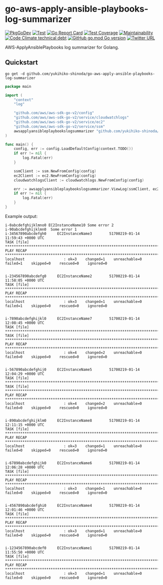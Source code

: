 # go-aws-apply-ansible-playbooks-log-summarizer

[![PkgGoDev](https://pkg.go.dev/badge/github.com/yukihiko-shinoda/go-aws-apply-ansible-playbooks-log-summarizer)](https://pkg.go.dev/github.com/yukihiko-shinoda/go-aws-apply-ansible-playbooks-log-summarizer)
[![Test](https://github.com/yukihiko-shinoda/go-aws-apply-ansible-playbooks-log-summarizer/workflows/Test/badge.svg)](https://github.com/yukihiko-shinoda/go-aws-apply-ansible-playbooks-log-summarizer/actions?query=workflow%3ATest)
[![Go Report Card](https://goreportcard.com/badge/github.com/yukihiko-shinoda/go-aws-apply-ansible-playbooks-log-summarizer)](https://goreportcard.com/report/github.com/yukihiko-shinoda/go-aws-apply-ansible-playbooks-log-summarizer)
[![Test Coverage](https://api.codeclimate.com/v1/badges/6e60db0f480bda718d35/test_coverage)](https://codeclimate.com/github/yukihiko-shinoda/go-aws-apply-ansible-playbooks-log-summarizer/test_coverage)
[![Maintainability](https://api.codeclimate.com/v1/badges/6e60db0f480bda718d35/maintainability)](https://codeclimate.com/github/yukihiko-shinoda/go-aws-apply-ansible-playbooks-log-summarizer/maintainability)
[![Code Climate technical debt](https://img.shields.io/codeclimate/tech-debt/yukihiko-shinoda/go-aws-apply-ansible-playbooks-log-summarizer)](https://codeclimate.com/github/yukihiko-shinoda/go-aws-apply-ansible-playbooks-log-summarizer)
[![GitHub go.mod Go version](https://img.shields.io/github/go-mod/go-version/yukihiko-shinoda/go-aws-apply-ansible-playbooks-log-summarizer)](https://github.com/yukihiko-shinoda/go-aws-apply-ansible-playbooks-log-summarizer/blob/main/go.mod)
[![Twitter URL](https://img.shields.io/twitter/url?url=https%3A%2F%2Fgithub.com%2Fyukihiko-shinoda%2Fgo-aws-apply-ansible-playbooks-log-summarizer)](http://twitter.com/share?text=go-aws-apply-ansible-playbooks-log-summarizer&url=https://github.com/yukihiko-shinoda/go-aws-apply-ansible-playbooks-log-summarizer&hashtags=golang)

AWS-ApplyAnsiblePlaybooks log summarizer for Golang.

## Quickstart

```console
go get -d github.com/yukihiko-shinoda/go-aws-apply-ansible-playbooks-log-summarizer
```

<!-- markdownlint-disable no-hard-tabs -->
```go
package main

import (
	"context"
	"log"

	"github.com/aws/aws-sdk-go-v2/config"
	"github.com/aws/aws-sdk-go-v2/service/cloudwatchlogs"
	"github.com/aws/aws-sdk-go-v2/service/ec2"
	"github.com/aws/aws-sdk-go-v2/service/ssm"
	awsapplyansibleplaybookslogsummarizer "github.com/yukihiko-shinoda/go-aws-apply-ansible-playbooks-log-summarizer"
)

func main() {
	config, err := config.LoadDefaultConfig(context.TODO())
	if err != nil {
		log.Fatal(err)
	}

	ssmClient := ssm.NewFromConfig(config)
	ec2Client := ec2.NewFromConfig(config)
	cloudwatchlogsClient := cloudwatchlogs.NewFromConfig(config)

	err := awsapplyansibleplaybookslogsummarizer.ViewLog(ssmClient, ec2Client, cloudwatchlogsClient)
	if err != nil {
		log.Fatal(err)
	}
}
```
<!-- markdownlint-enable no-hard-tabs -->

Example output:

```console
i-0abcdefghijklmno0 EC2InstanceName10 Some error 2
i-90abcdefghijklmn0  Some error 1
i-34567890abcdefgh0     EC2InstanceName3        51700219-01-14 11:59:43 +0000 UTC
TASK [file] *********************************************************************************************************************************************************************************************************************
PLAY RECAP **********************************************************************************************************************************************************************************************************************
localhost                  : ok=3    changed=1    unreachable=0    failed=1    skipped=0    rescued=0    ignored=0   


i-234567890abcdefg0     EC2InstanceName2        51700219-01-14 11:58:05 +0000 UTC
TASK [file] *********************************************************************************************************************************************************************************************************************
PLAY RECAP **********************************************************************************************************************************************************************************************************************
localhost                  : ok=3    changed=1    unreachable=0    failed=1    skipped=0    rescued=0    ignored=0   


i-7890abcdefghijkl0     EC2InstanceName7        51700219-01-14 12:08:45 +0000 UTC
TASK [file] *********************************************************************************************************************************************************************************************************************
TASK [file] *********************************************************************************************************************************************************************************************************************
PLAY RECAP **********************************************************************************************************************************************************************************************************************
localhost                  : ok=4    changed=2    unreachable=0    failed=0    skipped=0    rescued=0    ignored=0   


i-567890abcdefghij0     EC2InstanceName5        51700219-01-14 12:04:29 +0000 UTC
TASK [file] *********************************************************************************************************************************************************************************************************************
TASK [file] *********************************************************************************************************************************************************************************************************************
PLAY RECAP **********************************************************************************************************************************************************************************************************************
localhost                  : ok=4    changed=2    unreachable=0    failed=0    skipped=0    rescued=0    ignored=0   


i-890abcdefghijklm0     EC2InstanceName8        51700219-01-14 12:11:15 +0000 UTC
TASK [file] *********************************************************************************************************************************************************************************************************************
PLAY RECAP **********************************************************************************************************************************************************************************************************************
localhost                  : ok=3    changed=1    unreachable=0    failed=0    skipped=0    rescued=0    ignored=0   


i-67890abcdefghijk0     EC2InstanceName6        51700219-01-14 12:06:28 +0000 UTC
TASK [file] *********************************************************************************************************************************************************************************************************************
PLAY RECAP **********************************************************************************************************************************************************************************************************************
localhost                  : ok=3    changed=1    unreachable=0    failed=0    skipped=0    rescued=0    ignored=0   


i-4567890abcdefghi0     EC2InstanceName4        51700219-01-14 12:01:46 +0000 UTC
TASK [file] *********************************************************************************************************************************************************************************************************************
PLAY RECAP **********************************************************************************************************************************************************************************************************************
localhost                  : ok=3    changed=1    unreachable=0    failed=0    skipped=0    rescued=0    ignored=0   


i-1234567890abcdef0     EC2InstanceName1        51700219-01-14 11:55:50 +0000 UTC
TASK [file] *********************************************************************************************************************************************************************************************************************
PLAY RECAP **********************************************************************************************************************************************************************************************************************
localhost                  : ok=3    changed=1    unreachable=0    failed=0    skipped=0    rescued=0    ignored=0   
```